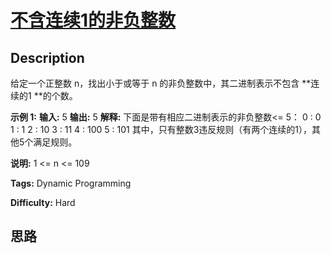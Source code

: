 # [不含连续1的非负整数][title]

## Description

给定一个正整数 n，找出小于或等于 n 的非负整数中，其二进制表示不包含  **连续的1  **的个数。

**示例 1:**
            **输入:** 5    **输出:** 5    **解释:**     下面是带有相应二进制表示的非负整数<= 5：    0 : 0    1 : 1    2 : 10    3 : 11    4 : 100    5 : 101    其中，只有整数3违反规则（有两个连续的1），其他5个满足规则。

**说明:** 1 <= n <= 109


**Tags:** Dynamic Programming

**Difficulty:** Hard

## 思路

[title]: https://leetcode-cn.com/problems/non-negative-integers-without-consecutive-ones
